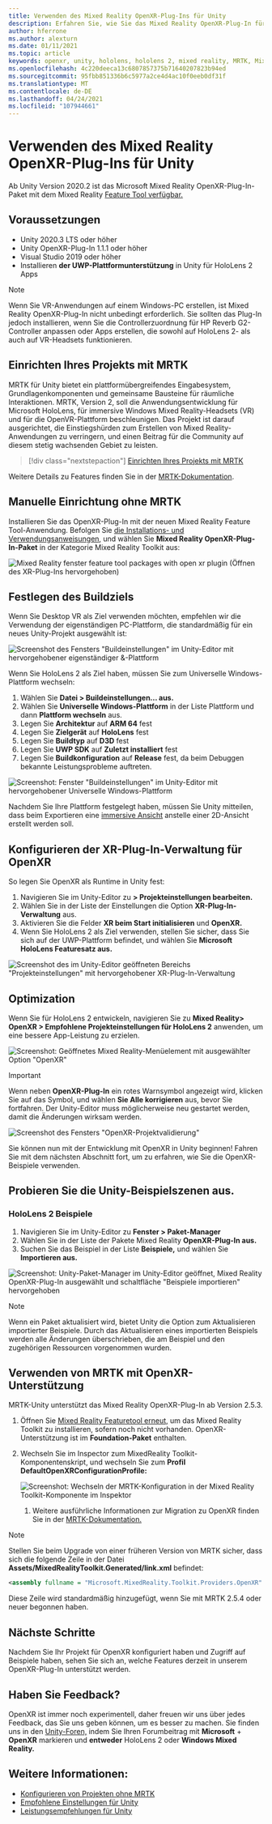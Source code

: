 ```yaml
---
title: Verwenden des Mixed Reality OpenXR-Plug-Ins für Unity
description: Erfahren Sie, wie Sie das Mixed Reality OpenXR-Plug-In für Unity-Projekte aktivieren.
author: hferrone
ms.author: alexturn
ms.date: 01/11/2021
ms.topic: article
keywords: openxr, unity, hololens, hololens 2, mixed reality, MRTK, Mixed Reality Toolkit, Augmented Reality, Virtual Reality, Mixed Reality-Headsets, Lernen, Tutorial, Erste Schritte
ms.openlocfilehash: 4c220deeca13c6807857375b71640207823b94ed
ms.sourcegitcommit: 95fbb851336b6c5977a2ce4d4ac10f0eeb0df31f
ms.translationtype: MT
ms.contentlocale: de-DE
ms.lasthandoff: 04/24/2021
ms.locfileid: "107944661"
---
```

# <a name="using-the-mixed-reality-openxr-plugin-for-unity"></a>Verwenden des Mixed Reality OpenXR-Plug-Ins für Unity

Ab Unity Version 2020.2 ist das Microsoft Mixed Reality OpenXR-Plug-In-Paket mit dem Mixed Reality [Feature Tool verfügbar.](welcome-to-mr-feature-tool.md)

## <a name="prerequisites"></a>Voraussetzungen

* Unity 2020.3 LTS oder höher
* Unity OpenXR-Plug-In 1.1.1 oder höher
* Visual Studio 2019 oder höher
* Installieren **der UWP-Plattformunterstützung** in Unity für HoloLens 2 Apps

> [!NOTE]
> Wenn Sie VR-Anwendungen auf einem Windows-PC erstellen, ist Mixed Reality OpenXR-Plug-In nicht unbedingt erforderlich. Sie sollten das Plug-In jedoch installieren, wenn Sie die Controllerzuordnung für HP Reverb G2-Controller anpassen oder Apps erstellen, die sowohl auf HoloLens 2- als auch auf VR-Headsets funktionieren.

## <a name="setting-up-your-project-with-mrtk"></a>Einrichten Ihres Projekts mit MRTK

MRTK für Unity bietet ein plattformübergreifendes Eingabesystem, Grundlagenkomponenten und gemeinsame Bausteine für räumliche Interaktionen. MRTK, Version 2, soll die Anwendungsentwicklung für Microsoft HoloLens, für immersive Windows Mixed Reality-Headsets (VR) und für die OpenVR-Plattform beschleunigen. Das Projekt ist darauf ausgerichtet, die Einstiegshürden zum Erstellen von Mixed Reality-Anwendungen zu verringern, und einen Beitrag für die Community auf diesem stetig wachsenden Gebiet zu leisten.

> [!div class="nextstepaction"]
> [Einrichten Ihres Projekts mit MRTK](https://docs.microsoft.com/windows/mixed-reality/develop/unity/tutorials/mr-learning-base-02?tabs=openxr)

Weitere Details zu Features finden Sie in der [MRTK-Dokumentation](/windows/mixed-reality/mrtk-unity).

## <a name="manual-setup-without-mrtk"></a>Manuelle Einrichtung ohne MRTK

Installieren Sie das OpenXR-Plug-In mit der neuen Mixed Reality Feature Tool-Anwendung. Befolgen Sie [die Installations- und Verwendungsanweisungen,](welcome-to-mr-feature-tool.md) und wählen Sie **Mixed Reality OpenXR-Plug-In-Paket** in der Kategorie Mixed Reality Toolkit aus:

![Mixed Reality fenster feature tool packages with open xr plugin (Öffnen des XR-Plug-Ins hervorgehoben)](images/feature-tool-openxr.png)

## <a name="setting-your-build-target"></a>Festlegen des Buildziels

Wenn Sie Desktop VR als Ziel verwenden möchten, empfehlen wir die Verwendung der eigenständigen PC-Plattform, die standardmäßig für ein neues Unity-Projekt ausgewählt ist:

![Screenshot des Fensters "Buildeinstellungen" im Unity-Editor mit hervorgehobener eigenständiger &-Plattform](images/wmr-config-img-3.png)

Wenn Sie HoloLens 2 als Ziel haben, müssen Sie zum Universelle Windows-Plattform wechseln:

1.  Wählen Sie **Datei > Buildeinstellungen... aus.**
2.  Wählen Sie **Universelle Windows-Plattform** in der Liste Plattform und dann **Plattform wechseln** aus.
3.  Legen Sie **Architektur** auf **ARM 64** fest
4.  Legen Sie **Zielgerät** auf **HoloLens** fest
5.  Legen Sie **Buildtyp** auf **D3D** fest
6.  Legen Sie **UWP SDK** auf **Zuletzt installiert** fest
7.  Legen Sie **Buildkonfiguration** auf **Release** fest, da beim Debuggen bekannte Leistungsprobleme auftreten.

![Screenshot: Fenster "Buildeinstellungen" im Unity-Editor mit hervorgehobener Universelle Windows-Plattform](images/wmr-config-img-4.png)

Nachdem Sie Ihre Plattform festgelegt haben, müssen Sie Unity mitteilen, dass beim Exportieren eine [immersive Ansicht](../../design/app-views.md) anstelle einer 2D-Ansicht erstellt werden soll.

## <a name="configuring-xr-plugin-management-for-openxr"></a>Konfigurieren der XR-Plug-In-Verwaltung für OpenXR

So legen Sie OpenXR als Runtime in Unity fest:

1. Navigieren Sie im Unity-Editor zu **> Projekteinstellungen bearbeiten.**
2. Wählen Sie in der Liste der Einstellungen die Option **XR-Plug-In-Verwaltung** aus.
3. Aktivieren Sie die Felder **XR beim Start initialisieren** und **OpenXR.**
4. Wenn Sie HoloLens 2 als Ziel verwenden, stellen Sie sicher, dass Sie sich auf der UWP-Plattform befindet, und wählen Sie **Microsoft HoloLens Featuresatz aus.**

![Screenshot des im Unity-Editor geöffneten Bereichs "Projekteinstellungen" mit hervorgehobener XR-Plug-In-Verwaltung](images/openxr-img-05.png)

## <a name="optimization"></a>Optimization

Wenn Sie für HoloLens 2 entwickeln, navigieren Sie zu **Mixed Reality> OpenXR > Empfohlene Projekteinstellungen für HoloLens 2** anwenden, um eine bessere App-Leistung zu erzielen.

![Screenshot: Geöffnetes Mixed Reality-Menüelement mit ausgewählter Option "OpenXR"](images/openxr-img-08.png)

> [!IMPORTANT]
> Wenn neben **OpenXR-Plug-In** ein rotes Warnsymbol angezeigt wird, klicken Sie auf das Symbol, und wählen **Sie Alle korrigieren** aus, bevor Sie fortfahren. Der Unity-Editor muss möglicherweise neu gestartet werden, damit die Änderungen wirksam werden.

![Screenshot des Fensters "OpenXR-Projektvalidierung"](images/openxr-img-06.png)

Sie können nun mit der Entwicklung mit OpenXR in Unity beginnen!  Fahren Sie mit dem nächsten Abschnitt fort, um zu erfahren, wie Sie die OpenXR-Beispiele verwenden.

## <a name="try-out-the-unity-sample-scenes"></a>Probieren Sie die Unity-Beispielszenen aus.

### <a name="hololens-2-samples"></a>HoloLens 2 Beispiele

1. Navigieren Sie im Unity-Editor zu **Fenster > Paket-Manager**
2. Wählen Sie in der Liste der Pakete Mixed Reality **OpenXR-Plug-In aus.**
3. Suchen Sie das Beispiel in der Liste **Beispiele,** und wählen Sie **Importieren aus.**

![Screenshot: Unity-Paket-Manager im Unity-Editor geöffnet, Mixed Reality OpenXR-Plug-In ausgewählt und schaltfläche "Beispiele importieren" hervorgehoben](images/openxr-img-03.png)

<!-- ### For all other OpenXR samples

1. In the Unity Editor, navigate to **Window > Package Manager**
2. In the list of packages, select **OpenXR Plugin**
3. Locate the sample in the **Samples** list and select **Import**

![Screenshot of Unity Package Manager open in Unity editor with OpenXR Plugin selected and samples import button highlighted](images/openxr-img-10.png) -->

> [!NOTE]
> Wenn ein Paket aktualisiert wird, bietet Unity die Option zum Aktualisieren importierter Beispiele.  Durch das Aktualisieren eines importierten Beispiels werden alle Änderungen überschrieben, die am Beispiel und den zugehörigen Ressourcen vorgenommen wurden.

## <a name="using-mrtk-with-openxr-support"></a>Verwenden von MRTK mit OpenXR-Unterstützung

MRTK-Unity unterstützt das Mixed Reality OpenXR-Plug-In ab Version 2.5.3.

1. Öffnen Sie [Mixed Reality Featuretool erneut,](welcome-to-mr-feature-tool.md) um das Mixed Reality Toolkit zu installieren, sofern noch nicht vorhanden. OpenXR-Unterstützung ist im **Foundation-Paket** enthalten.
2. Wechseln Sie im Inspector zum MixedReality Toolkit-Komponentenskript, und wechseln Sie zum **Profil DefaultOpenXRConfigurationProfile:**

    ![Screenshot: Wechseln der MRTK-Konfiguration in der Mixed Reality Toolkit-Komponente im Inspektor](images/openxr-img-11.png)

    1. Weitere ausführliche Informationen zur Migration zu OpenXR finden Sie in der [MRTK-Dokumentation.](/windows/mixed-reality/mrtk-unity/configuration/getting-started-with-mrtk-and-xrsdk#configuring-mrtk-for-the-xr-sdk-pipeline)

> [!NOTE]
> Stellen Sie beim Upgrade von einer früheren Version von MRTK sicher, dass sich die folgende Zeile in der Datei **Assets/MixedRealityToolkit.Generated/link.xml** befindet:
>
> ```xml
> <assembly fullname = "Microsoft.MixedReality.Toolkit.Providers.OpenXR" preserve="all"/>
> ```
>
> Diese Zeile wird standardmäßig hinzugefügt, wenn Sie mit MRTK 2.5.4 oder neuer begonnen haben.

## <a name="next-steps"></a>Nächste Schritte

Nachdem Sie Ihr Projekt für OpenXR konfiguriert haben und Zugriff [](openxr-supported-features.md) auf Beispiele haben, sehen Sie sich an, welche Features derzeit in unserem OpenXR-Plug-In unterstützt werden.

## <a name="have-feedback"></a>Haben Sie Feedback?

OpenXR ist immer noch experimentell, daher freuen wir uns über jedes Feedback, das Sie uns geben können, um es besser zu machen. Sie finden uns in den [Unity-Foren,](https://aka.ms/unityforums) indem Sie Ihren Forumbeitrag mit **Microsoft**  +  **OpenXR** markieren und **entweder** HoloLens 2 oder **Windows Mixed Reality.**

## <a name="see-also"></a>Weitere Informationen:

* [Konfigurieren von Projekten ohne MRTK](configure-unity-project.md)
* [Empfohlene Einstellungen für Unity](recommended-settings-for-unity.md)
* [Leistungsempfehlungen für Unity](performance-recommendations-for-unity.md#how-to-profile-with-unity)
